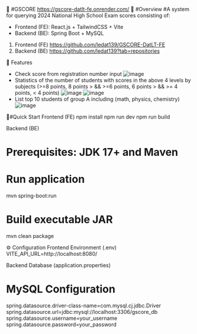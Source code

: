 📌 #GSCORE https://gscore-datlt-fe.onrender.com/
🌟 #Overview
#A system for querying 2024 National High School Exam scores consisting of:

- Frontend (FE): React.js + TailwindCSS + Vite
- Backend (BE): Spring Boot + MySQL

1. Frontend (FE) https://github.com/ledat139/GSCORE-DatLT-FE
2. Backend (BE) https://github.com/ledat139?tab=repositories

🌟 Features
- Check score from registration number input
  ![image](https://github.com/user-attachments/assets/aa2012fb-9a03-4bc4-a3b6-ed1bc9eef971)
- Statistics of the number of students with scores in the above 4 levels by subjects (>=8 points, 8 points > && >=6 points, 6 points > && >= 4 points, < 4 points)
  ![image](https://github.com/user-attachments/assets/8da734cf-6c12-443c-bf08-65623b816665)
  ![image](https://github.com/user-attachments/assets/42721129-d55e-492d-b01f-f1db8b694920)
- List top 10 students of group A including (math, physics, chemistry)
  ![image](https://github.com/user-attachments/assets/b964a9a5-a4fd-4f42-9bf4-71a49ea66481)

🚀#Quick Start
Frontend (FE)
npm install
npm run dev
npm run build

Backend (BE)
# Prerequisites: JDK 17+ and Maven
# Run application
mvn spring-boot:run
# Build executable JAR
mvn clean package

⚙️ Configuration
Frontend Environment (.env)
VITE_API_URL=http://localhost:8080/

Backend Database (application.properties)
# MySQL Configuration
spring.datasource.driver-class-name=com.mysql.cj.jdbc.Driver
spring.datasource.url=jdbc:mysql://localhost:3306/gscore_db
spring.datasource.username=your_username
spring.datasource.password=your_password

